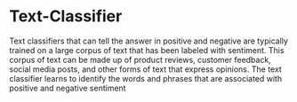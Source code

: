 # Text-Classifier

Text classifiers that can tell the answer in positive and negative are typically trained on a large corpus of text that has been labeled with sentiment.
This corpus of text can be made up of product reviews, customer feedback, social media posts, and other forms of text that express opinions. 
The text classifier learns to identify the words and phrases that are associated with positive and negative sentiment

